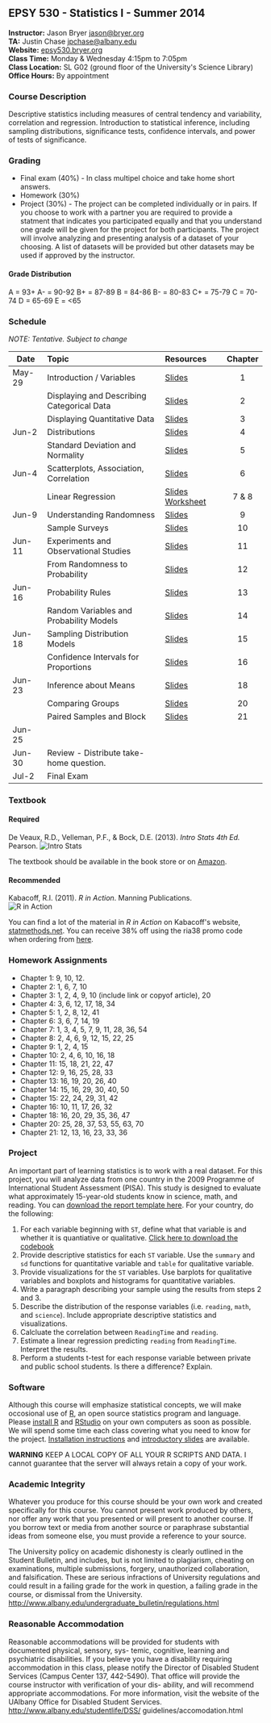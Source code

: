 ## EPSY 530 - Statistics I - Summer 2014

**Instructor:** Jason Bryer [jason@bryer.org](mailto:jason@bryer.org)  
**TA:** Justin Chase [jpchase@albany.edu](mailto:jpchase@albany.edu)  
**Website:** [epsy530.bryer.org](http://epsy530.bryer.org)  
**Class Time:** Monday & Wednesday 4:15pm to 7:05pm  
**Class Location:** SL G02 (ground floor of the University's Science Library)  
**Office Hours:** By appointment  

### Course Description

Descriptive statistics including measures of central tendency and variability, correlation and regression. Introduction to statistical inference, including sampling distributions, significance tests, confidence intervals, and power of tests of significance.

### Grading

* Final exam (40%) - In class multipel choice and take home short answers.
* Homework (30%)
* Project (30%) - The project can be completed individually or in pairs. If you choose to work with a partner you are required to provide a statment that indicates you participated equally and that you understand one grade will be given for the project for both participants. The project will involve analyzing and presenting analysis of a dataset of your choosing. A list of datasets will be provided but other datasets may be used if approved by the instructor.

#### Grade Distribution

A = 93+
A- = 90-92
B+ = 87-89
B = 84-86 
B- = 80-83 
C+ = 75-79
C = 70-74
D = 65-69
E = <65

### Schedule

*NOTE: Tentative. Subject to change*

Date   | Topic | Resources | Chapter
-------|:------|:----------|:--------:
May-29 | Introduction / Variables | [Slides](https://rawgithub.com/jbryer/EPSY530Summer2014/master/Slides/Class01.html) | 1
       | Displaying and Describing Categorical Data | [Slides](https://rawgithub.com/jbryer/EPSY530Summer2014/master/Slides/Class02.html) | 2
       | Displaying Quantitative Data | [Slides](https://rawgithub.com/jbryer/EPSY530Summer2014/master/Slides/Class03.html) | 3
Jun-2  | Distributions | [Slides](https://rawgithub.com/jbryer/EPSY530Summer2014/master/Slides/Class04.html) | 4
       | Standard Deviation and Normality | [Slides](https://rawgithub.com/jbryer/EPSY530Summer2014/master/Slides/Class05.html) | 5
Jun-4  | Scatterplots, Association, Correlation | [Slides](https://rawgithub.com/jbryer/EPSY530Summer2014/master/Slides/Class06.html) | 6
       | Linear Regression | [Slides](https://rawgithub.com/jbryer/EPSY530Summer2014/master/Slides/Class07.html) [Worksheet](https://rawgithub.com/jbryer/EPSY530Summer2014/master/Slides/LinearRegression.html) | 7 & 8
Jun-9  | Understanding Randomness | [Slides](https://rawgithub.com/jbryer/EPSY530Summer2014/master/Slides/Class09.html) | 9
       | Sample Surveys | [Slides](https://rawgithub.com/jbryer/EPSY530Summer2014/master/Slides/Class10.html) | 10
Jun-11 | Experiments and Observational Studies | [Slides](https://rawgithub.com/jbryer/EPSY530Summer2014/master/Slides/Class11.html) | 11
       | From Randomness to Probability | [Slides](https://rawgithub.com/jbryer/EPSY530Summer2014/master/Slides/Class12.html) | 12
Jun-16 | Probability Rules | [Slides](https://rawgithub.com/jbryer/EPSY530Summer2014/master/Slides/Class13.html) | 13
       | Random Variables and Probability Models | [Slides](https://rawgithub.com/jbryer/EPSY530Summer2014/master/Slides/Class14.html) | 14
Jun-18 | Sampling Distribution Models | [Slides](https://rawgithub.com/jbryer/EPSY530Summer2014/master/Slides/Class15.html) | 15
       | Confidence Intervals for Proportions | [Slides](https://rawgithub.com/jbryer/EPSY530Summer2014/master/Slides/Class16.html) | 16
Jun-23 | Inference about Means | [Slides](https://rawgithub.com/jbryer/EPSY530Summer2014/master/Slides/Class18.html) | 18
       | Comparing Groups | [Slides](https://rawgithub.com/jbryer/EPSY530Summer2014/master/Slides/Class20.html) | 20
       | Paired Samples and Block | [Slides](https://rawgithub.com/jbryer/EPSY530Summer2014/master/Slides/Class21.html) | 21
Jun-25 | |  | 
Jun-30 | Review - Distribute take-home question.
Jul-2 | Final Exam



### Textbook

#### Required

De Veaux, R.D., Velleman, P.F., & Bock, D.E. (2013). *Intro Stats 4th Ed.* Pearson.
![Intro Stats](http://ecx.images-amazon.com/images/I/51dhcukukGL._SY300_.jpg)

The textbook should be available in the book store or on [Amazon](http://www.amazon.com/Intro-Stats-Edition-Richard-Veaux/dp/0321825276/ref=sr_1_3?ie=UTF8&qid=1375575375&sr=8-3&keywords=intro+stats).

#### Recommended

Kabacoff, R.I. (2011). *R in Action*. Manning Publications.  
![R in Action](http://www.manning.com/kabacoff/kabacoff_cover150.jpg)

You can find a lot of the material in *R in Action* on Kabacoff's website, [statmethods.net](http://statmethods.net/). You can receive 38% off using the ria38 promo code when ordering from [here](http://www.manning.com/kabacoff/).


### Homework Assignments

* Chapter 1: 9, 10, 12.
* Chapter 2: 1, 6, 7, 10
* Chapter 3: 1, 2, 4, 9, 10 (include link or copyof article), 20
* Chapter 4: 3, 6, 12, 17, 18, 34
* Chapter 5: 1, 2, 8, 12, 41
* Chapter 6: 3, 6, 7, 14, 19
* Chapter 7: 1, 3, 4, 5, 7, 9, 11, 28, 36, 54
* Chapter 8: 2, 4, 6, 9, 12, 15, 22, 25
* Chapter 9: 1, 2, 4, 15
* Chapter 10: 2, 4, 6, 10, 16, 18
* Chapter 11: 15, 18, 21, 22, 47
* Chapter 12: 9, 16, 25, 28, 33
* Chapter 13: 16, 19, 20, 26, 40
* Chapter 14: 15, 16, 29, 30, 40, 50
* Chapter 15: 22, 24, 29, 31, 42
* Chapter 16: 10, 11, 17, 26, 32
* Chapter 18: 16, 20, 29, 35, 36, 47
* Chapter 20: 25, 28, 37, 53, 55, 63, 70
* Chapter 21: 12, 13, 16, 23, 33, 36


### Project

An important part of learning statistics is to work with a real dataset. For this project, you will analyze data from one country in the 2009 Programme of International Student Assessment (PISA). This study is designed to evaluate what approximately 15-year-old students know in science, math, and reading. You can [download the report template here](https://github.com/jbryer/EPSY530Summer2014/blob/master/Project/EPSY530-Project.Rmd). For your country, do the following:

1. For each variable beginning with `ST`, define what that variable is and whether it is quantiative or qualitative. [Click here to download the codebook](https://github.com/jbryer/EPSY530Summer2014/blob/master/Project/Codebook_Stu09_Dec10.pdf)
2. Provide descriptive statistics for each `ST` variable. Use the `summary` and `sd` functions for quantitative variable and `table` for qualitative variable.
3. Provide visualizations for the `ST` variables. Use barplots for qualitative variables and boxplots and histograms for quantitative variables.
4. Write a paragraph describing your sample using the results from steps 2 and 3.
5. Describe the distribution of the response variables (i.e. `reading`, `math`, and `science`). Include appropriate descriptive statistics and visualizations.
6. Calcluate the correlation between `ReadingTime` and `reading`.
7. Estimate a linear regression predicting `reading` from `ReadingTime`. Interpret the results.
8. Perform a students t-test for each response variable between private and public school students. Is there a difference? Explain.

### Software

Although this course will emphasize statistical concepts, we will make occosional use of [R](http://r-project.org), an open source statistics program and language. Please [install R](http://cran.r-project.org/) and [RStudio](http://rstudio.com) on your own computers as soon as possible. We will spend some time each class covering what you need to know for the project. [Installation instructions](R.md) and [introductory slides](https://rawgithub.com/jbryer/EPSY530Summer2014/master/Slides/IntroToR.html) are available.

**WARNING** KEEP A LOCAL COPY OF ALL YOUR R SCRIPTS AND DATA. I cannot guarantee that the server will always retain a copy of your work. 

### Academic Integrity

Whatever you produce for this course should be your own work and created specifically for this course. You cannot present work produced by others, nor offer any work that you presented or will present to another course. If you borrow text or media from another source or paraphrase substantial ideas from someone else, you must provide a reference to your source.

The University policy on academic dishonesty is clearly outlined in the Student Bulletin, and includes, but is not limited to plagiarism, cheating on examinations, multiple submissions, forgery, unauthorized collaboration, and falsification. These are serious infractions of University regulations and could result in a failing grade for the work in question, a failing grade in the course, or dismissal from the University. http://www.albany.edu/undergraduate_bulletin/regulations.html

### Reasonable Accommodation

Reasonable accommodations will be provided for students with documented physical, sensory, sys- temic, cognitive, learning and psychiatric disabilities. If you believe you have a disability requiring accommodation in this class, please notify the Director of Disabled Student Services (Campus Center 137, 442-5490). That office will provide the course instructor with verification of your dis- ability, and will recommend appropriate accommodations. For more information, visit the website of the UAlbany Office for Disabled Student Services. http://www.albany.edu/studentlife/DSS/ guidelines/accomodation.html
